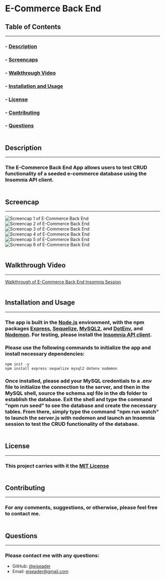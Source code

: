 # E-Commerce Back End

## Table of Contents
---
### - [Description](#description)
### - [Screencaps](#screencap)
### - [Walkthrough Video](#walkthrough)
### - [Installation and Usage](#installation)
### - [License](#license)
### - [Contributing](#contributing)
### - [Questions](#questions)<br><br>

## Description
---
### The E-Commerce Back End App allows users to test CRUD functionality of a seeded e-commerce database using the Insomnia API client. <br><br>

## Screencap
---
![Screencap 1 of E-Commerce Back End](/images/screenshot1.png)
![Screencap 2 of E-Commerce Back End](/images/screenshot2.png)
![Screencap 3 of E-Commerce Back End](/images/screenshot3.png)
![Screencap 4 of E-Commerce Back End](/images/screenshot4.png)
![Screencap 5 of E-Commerce Back End](/images/screenshot5.png)
![Screencap 6 of E-Commerce Back End](/images/screenshot6.png)<br><br>

## Walkthrough Video
---
[Walkthrough of E-Commerce Back End Insomnia Session](https://drive.google.com/file/d/1UWKyu6Ou9Pzqod5stuS_CzcP4PpOGC-l/view)<br><br>

## Installation and Usage
---
### The app is built in the [Node.js](https://nodejs.org/en/download/) environment, with the npm packages [Express](https://www.npmjs.com/package/express), [Sequelize](https://www.npmjs.com/package/sequelize), [MySQL2](https://www.npmjs.com/package/mysql2), and [DotEnv](https://www.npmjs.com/package/dotenv), and [Nodemon](https://www.npmjs.com/package/nodemon). For testing, please install the [Insomnia API client](https://insomnia.rest/download). 

### Please use the following commands to initialize the app and install necessary dependencies:
```
npm init -y 
npm install express sequelize mysql2 dotenv nodemon
```

### Once installed, please add your MySQL credentials to a .env file to initialize the connection to the server, and then in the MySQL shell, source the schema.sql file in the db folder to establish the database. Exit the shell and type the command "npm run seed" to see the database and create the necessary tables. From there, simply type the command "npm run watch" to launch the server.js with nodemon and launch an Insomnia session to test the CRUD functionality of the database. <br><br>

## License
---
### This project carries with it the [MIT License](https://opensource.org/licenses/MIT)<br><br>

## Contributing
---
### For any comments, suggestions, or otherwise, please feel free to contact me.<br><br>

## Questions
---
### Please contact me with any questions:
<ul>
<li>GitHub: <a href="https://github.com/ejseader">@ejseader</a></li>
<li>Email: <a href="mailto:ejseader@gmail.com">ejseader@gmail.com</a></li>
</ul>